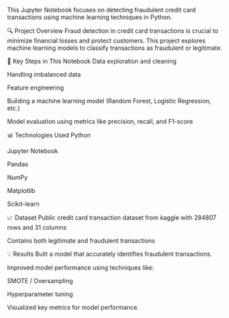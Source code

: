 This Jupyter Notebook focuses on detecting fraudulent credit card transactions using machine learning techniques in Python.

🔍 Project Overview
Fraud detection in credit card transactions is crucial to minimize financial losses and protect customers. This project explores machine learning models to classify transactions as fraudulent or legitimate.

🧠 Key Steps in This Notebook
Data exploration and cleaning

Handling imbalanced data

Feature engineering

Building a machine learning model (Random Forest, Logistic Regression, etc.)

Model evaluation using metrics like precision, recall, and F1-score

📊 Technologies Used
Python

Jupyter Notebook

Pandas

NumPy

Matplotlib

Scikit-learn

📈 Dataset
Public credit card transaction dataset from kaggle with 284807 rows and 31 columns

Contains both legitimate and fraudulent transactions



💡 Results
Built a model that accurately identifies fraudulent transactions.

Improved model performance using techniques like:

SMOTE / Oversampling

Hyperparameter tuning

Visualized key metrics for model performance.

